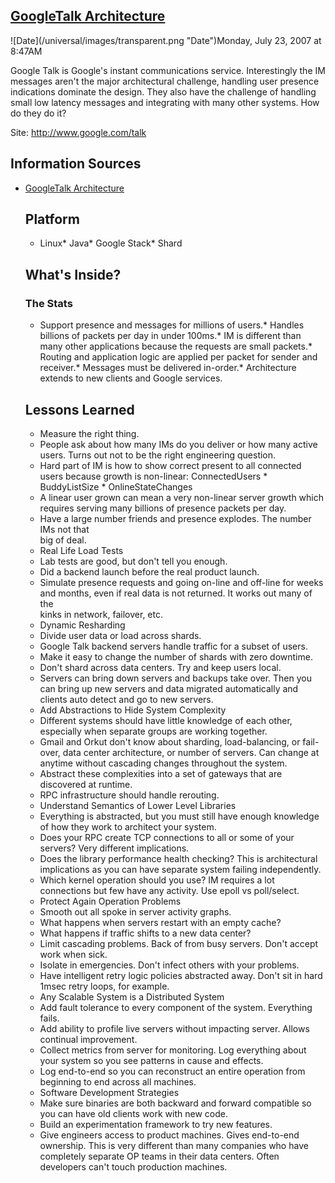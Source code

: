 ## [GoogleTalk Architecture](/blog/2007/7/23/googletalk-architecture.html)

<div class="journal-entry-tag journal-entry-tag-post-title"><span class="posted-on">![Date](/universal/images/transparent.png "Date")Monday, July 23, 2007 at 8:47AM</span></div>

<div class="body">

Google Talk is Google's instant communications service. Interestingly the IM messages aren't the major architectural challenge, handling user presence indications dominate the design. They also have the challenge of handling small low latency messages and integrating with many other systems. How do they do it?

Site: http://www.google.com/talk

## Information Sources

*   [GoogleTalk Architecture](http://video.google.com/videoplay?docid=6202268628085731280)  

    ## Platform

    *   Linux*   Java*   Google Stack*   Shard  

    ## What's Inside?

    ### The Stats

    *   Support presence and messages for millions of users.*   Handles billions of packets per day in under 100ms.*   IM is different than many other applications because the requests are small packets.*   Routing and application logic are applied per packet for sender and receiver.*   Messages must be delivered in-order.*   Architecture extends to new clients and Google services.  

    ## Lessons Learned

    *   Measure the right thing.  
    - People ask about how many IMs do you deliver or how many active users. Turns out not to be the right engineering question.  
    - Hard part of IM is how to show correct present to all connected users because growth is non-linear: ConnectedUsers * BuddyListSize * OnlineStateChanges  
    - A linear user grown can mean a very non-linear server growth which requires serving many billions of presence packets per day.  
    - Have a large number friends and presence explodes. The number IMs not that  
    big of deal.  

    *   Real Life Load Tests  
    - Lab tests are good, but don't tell you enough.  
    - Did a backend launch before the real product launch.  
    - Simulate presence requests and going on-line and off-line for weeks  
    and months, even if real data is not returned. It works out many of the  
    kinks in network, failover, etc.  

    *   Dynamic Resharding  
    - Divide user data or load across shards.  
    - Google Talk backend servers handle traffic for a subset of users.  
    - Make it easy to change the number of shards with zero downtime.  
    - Don't shard across data centers. Try and keep users local.  
    - Servers can bring down servers and backups take over. Then you can bring up new servers and data migrated automatically and clients auto detect and go to new servers.  

    *   Add Abstractions to Hide System Complexity  
    - Different systems should have little knowledge of each other, especially when separate groups are working together.  
    - Gmail and Orkut don't know about sharding, load-balancing, or fail-over, data center architecture, or number of servers. Can change at anytime without cascading changes throughout the system.  
    - Abstract these complexities into a set of gateways that are discovered at runtime.  
    - RPC infrastructure should handle rerouting.  

    *   Understand Semantics of Lower Level Libraries  
    - Everything is abstracted, but you must still have enough knowledge of how they work to architect your system.  
    - Does your RPC create TCP connections to all or some of your servers? Very different implications.  
    - Does the library performance health checking? This is architectural implications as you can have separate system failing independently.  
    - Which kernel operation should you use? IM requires a lot connections but few have any activity. Use epoll vs poll/select.  

    *   Protect Again Operation Problems  
    - Smooth out all spoke in server activity graphs.  
    - What happens when servers restart with an empty cache?  
    - What happens if traffic shifts to a new data center?  
    - Limit cascading problems. Back of from busy servers. Don't accept work when sick.  
    - Isolate in emergencies. Don't infect others with your problems.  
    - Have intelligent retry logic policies abstracted away. Don't sit in hard 1msec retry loops, for example.  

    *   Any Scalable System is a Distributed System  
    - Add fault tolerance to every component of the system. Everything fails.  
    - Add ability to profile live servers without impacting server. Allows continual improvement.  
    - Collect metrics from server for monitoring. Log everything about your system so you see patterns in cause and effects.  
    - Log end-to-end so you can reconstruct an entire operation from beginning to end across all machines.  

    *   Software Development Strategies  
    - Make sure binaries are both backward and forward compatible so you can have old clients work with new code.  
    - Build an experimentation framework to try new features.  
    - Give engineers access to product machines. Gives end-to-end ownership. This is very different than many companies who have completely separate OP teams in their data centers. Often developers can't touch production machines.</div>